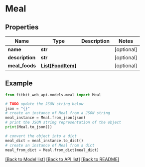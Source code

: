 # Meal

## Properties

| Name            | Type                              | Description | Notes      |
| --------------- | --------------------------------- | ----------- | ---------- |
| **name**        | **str**                           |             | [optional] |
| **description** | **str**                           |             | [optional] |
| **meal_foods**  | [**List[FoodItem]**](FoodItem.md) |             | [optional] |

## Example

```python
from fitbit_web_api.models.meal import Meal

# TODO update the JSON string below
json = "{}"
# create an instance of Meal from a JSON string
meal_instance = Meal.from_json(json)
# print the JSON string representation of the object
print(Meal.to_json())

# convert the object into a dict
meal_dict = meal_instance.to_dict()
# create an instance of Meal from a dict
meal_from_dict = Meal.from_dict(meal_dict)
```

[[Back to Model list]](../README.md#documentation-for-models) [[Back to API list]](../README.md#documentation-for-api-endpoints) [[Back to README]](../README.md)
